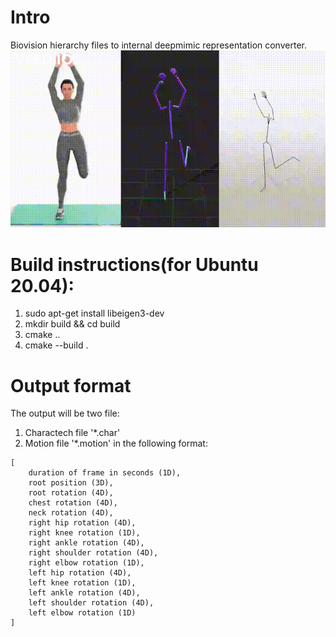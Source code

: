 # Intro 
Biovision hierarchy files to internal deepmimic representation converter.
![](gif/example.gif)

# Build instructions(for Ubuntu 20.04):
 1. sudo apt-get install libeigen3-dev
 2. mkdir build && cd build
 3. cmake ..
 4. cmake --build .

# Output format
The output will be two file:
 1. Charactech file '*.char'
 2. Motion file '*.motion' in the following format:
```
[
    duration of frame in seconds (1D),
    root position (3D),
    root rotation (4D),
    chest rotation (4D),
    neck rotation (4D),
    right hip rotation (4D),
    right knee rotation (1D),
    right ankle rotation (4D),
    right shoulder rotation (4D),
    right elbow rotation (1D),
    left hip rotation (4D),
    left knee rotation (1D),
    left ankle rotation (4D),
    left shoulder rotation (4D),
    left elbow rotation (1D)
]
```